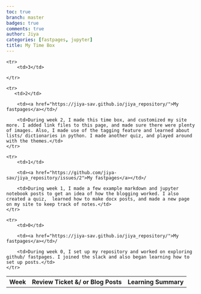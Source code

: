 ```yaml
---
toc: true
branch: master
badges: true
comments: true
author: Jiya
categories: [fastpages, jupyter]
title: My Time Box
---
```


<table>
    <tr>
     <th>Week</th>
     <th>Review Ticket &/ or Blog Posts</th>
     <th>Learning Summary</th>
    </tr>
    
    <tr>
        <td>3</td>

    </tr>

    <tr>
       <td>2</td>

        <td><a href="https://jiya-sav.github.io/jiya_repository/">My fastpages</a></td>/

        <td>During week 2, I made this time box, and customized my site more. I added link files to this page, and made sure there were plenty of images. Also, I made use of the tagging feature and learned about lists/ dictionaries in python. I made another quiz, and played around with the themes.</td>
    </tr>

    <tr>
        <td>1</td>

        <td><a href="https://github.com/jiya-sav/jiya_repository/issues/2">My fastpages</a></td>/

        <td>During week 1, I made a few example markdown and jupyter notebook posts to get an idea of how the blogging worked. I also created a quiz,  learned how to make docx posts, and made a new page on my site to keep track of notes.</td>
    </tr>
    
    <tr>
        <td>0</td>

        <td><a href="https://jiya-sav.github.io/jiya_repository/">My fastpages</a></td>/

        <td>During week 0, I set up my repository and worked on exploring github/ fastpages. I joined the slack and also began learning how to set up posts.</td>
    </tr>
    